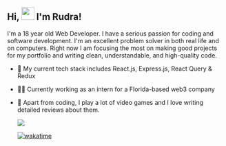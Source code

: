 ## Hi, <img src="https://raw.githubusercontent.com/MartinHeinz/MartinHeinz/master/wave.gif" width="30px"> I'm Rudra!

I'm a 18 year old Web Developer. I have a serious passion for coding and software development.
I'm an excellent problem solver in both real life and on computers. Right now I am focusing the most on making good projects for my portfolio and writing clean, understandable, and high-quality code.
<br>

- 🔧 My current tech stack includes React.js, Express.js, React Query & Redux
- 👩‍💻 Currently working as an intern for a Florida-based web3 company
- 🚀 Apart from coding, I play a lot of video games and I love writing detailed reviews about them.
  <br>

  ![](https://visitor-badge.laobi.icu/badge?page_id=rk03ind.visitor-badge&style=flat-square&color=0088cc)

  [![wakatime](https://wakatime.com/badge/user/a7924e1b-9408-4de7-aac3-b6d8a4e258a1.svg)](https://wakatime.com/@a7924e1b-9408-4de7-aac3-b6d8a4e258a1)

